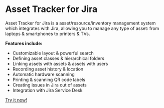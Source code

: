 # Asset Tracker for Jira

Asset Tracker for Jira is a asset/resource/inventory management system which integrates with Jira, allowing you to manage any type of asset: from laptops & smartphones to printers & TVs.  
  
**Features include:**

* Customizable layout & powerful search
* Defining asset classes & hierarchical folders
* Linking assets with assets & assets with users
* Recording asset history & location
* Automatic hardware scanning
* Printing & scanning QR code labels
* Creating issues in Jira out of assets
* Integration with Jira Service Desk

[Try it now!](https://marketplace.atlassian.com/plugins/com.spartez.jira.plugins.ephor-for-jira/server/overview)

